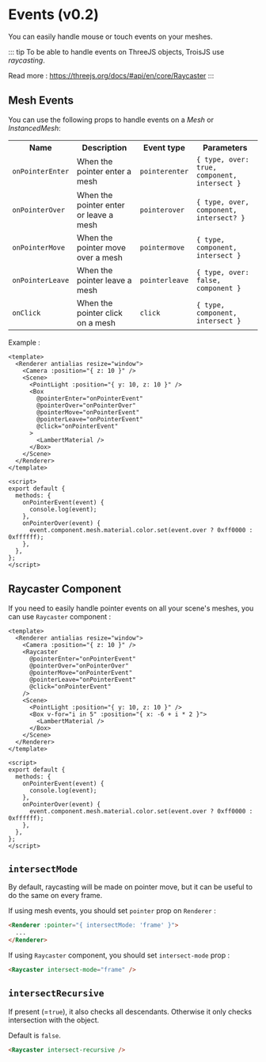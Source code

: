 # Events (v0.2)

You can easily handle mouse or touch events on your meshes.

::: tip
To be able to handle events on ThreeJS objects, TroisJS use *raycasting*. 

Read more : https://threejs.org/docs/#api/en/core/Raycaster
:::

## Mesh Events

You can use the following props to handle events on a *Mesh* or *InstancedMesh*:

<table>
  <tbody>
    <tr>
      <th>Name</th>
      <th>Description</th>
      <th>Event type</th>
      <th>Parameters</th>
    </tr>
    <tr>
      <td><code>onPointerEnter</code></td>
      <td>When the pointer enter a mesh</td>
      <td><code>pointerenter</code></td>
      <td><code>{ type, over: true, component, intersect }</code></td>
    </tr>
    <tr>
      <td><code>onPointerOver</code></td>
      <td>When the pointer enter or leave a mesh</td>
      <td><code>pointerover</code></td>
      <td><code>{ type, over, component, intersect? }</code></td>
    </tr>
    <tr>
      <td><code>onPointerMove</code></td>
      <td>When the pointer move over a mesh</td>
      <td><code>pointermove</code></td>
      <td><code>{ type, component, intersect }</code></td>
    </tr>
    <tr>
      <td><code>onPointerLeave</code></td>
      <td>When the pointer leave a mesh</td>
      <td><code>pointerleave</code></td>
      <td><code>{ type, over: false, component }</code></td>
    </tr>
    <tr>
      <td><code>onClick</code></td>
      <td>When the pointer click on a mesh</td>
      <td><code>click</code></td>
      <td><code>{ type, component, intersect }</code></td>
    </tr>
  </tbody>
</table>

Example :

```vue
<template>
  <Renderer antialias resize="window">
    <Camera :position="{ z: 10 }" />
    <Scene>
      <PointLight :position="{ y: 10, z: 10 }" />
      <Box
        @pointerEnter="onPointerEvent"
        @pointerOver="onPointerOver"
        @pointerMove="onPointerEvent"
        @pointerLeave="onPointerEvent"
        @click="onPointerEvent"
      >
        <LambertMaterial />
      </Box>
    </Scene>
  </Renderer>
</template>

<script>
export default {
  methods: {
    onPointerEvent(event) {
      console.log(event);
    },
    onPointerOver(event) {
      event.component.mesh.material.color.set(event.over ? 0xff0000 : 0xffffff);
    },
  },
};
</script>
```

## Raycaster Component

If you need to easily handle pointer events on all your scene's meshes, you can use `Raycaster` component :

```vue
<template>
  <Renderer antialias resize="window">
    <Camera :position="{ z: 10 }" />
    <Raycaster
      @pointerEnter="onPointerEvent"
      @pointerOver="onPointerOver"
      @pointerMove="onPointerEvent"
      @pointerLeave="onPointerEvent"
      @click="onPointerEvent"
    />
    <Scene>
      <PointLight :position="{ y: 10, z: 10 }" />
      <Box v-for="i in 5" :position="{ x: -6 + i * 2 }">
        <LambertMaterial />
      </Box>
    </Scene>
  </Renderer>
</template>

<script>
export default {
  methods: {
    onPointerEvent(event) {
      console.log(event);
    },
    onPointerOver(event) {
      event.component.mesh.material.color.set(event.over ? 0xff0000 : 0xffffff);
    },
  },
};
</script>
```

## `intersectMode`

By default, raycasting will be made on pointer move, but it can be useful to do the same on every frame.

If using mesh events, you should set `pointer` prop on `Renderer` :

```html
<Renderer :pointer="{ intersectMode: 'frame' }">
  ...
</Renderer>
```

If using `Raycaster` component, you should set `intersect-mode` prop :

```html
<Raycaster intersect-mode="frame" />
```

## `intersectRecursive`

If present (=`true`), it also checks all descendants. Otherwise it only checks intersection with the object.

Default is `false`.

```html
<Raycaster intersect-recursive />
```
